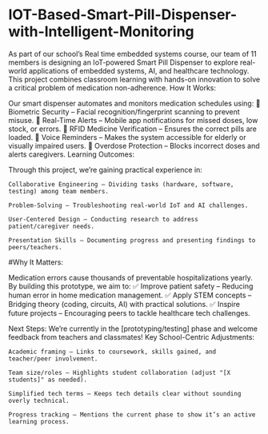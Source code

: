 # IOT-Based-Smart-Pill-Dispenser-with-Intelligent-Monitoring
As part of our school’s Real time embedded systems course, our team of 11 members is designing an IoT-powered Smart Pill Dispenser to explore real-world applications of embedded systems, AI, and healthcare technology. This project combines classroom learning with hands-on innovation to solve a critical problem of medication non-adherence.
How It Works:

Our smart dispenser automates and monitors medication schedules using:
🔹 Biometric Security – Facial recognition/fingerprint scanning to prevent misuse.
🔹 Real-Time Alerts – Mobile app notifications for missed doses, low stock, or errors.
🔹 RFID Medicine Verification – Ensures the correct pills are loaded.
🔹 Voice Reminders – Makes the system accessible for elderly or visually impaired users.
🔹 Overdose Protection – Blocks incorrect doses and alerts caregivers.
Learning Outcomes:

Through this project, we’re gaining practical experience in:

    Collaborative Engineering – Dividing tasks (hardware, software, testing) among team members.

    Problem-Solving – Troubleshooting real-world IoT and AI challenges.

    User-Centered Design – Conducting research to address patient/caregiver needs.

    Presentation Skills – Documenting progress and presenting findings to peers/teachers.

#Why It Matters:

Medication errors cause thousands of preventable hospitalizations yearly. By building this prototype, we aim to:
✅ Improve patient safety – Reducing human error in home medication management.
✅ Apply STEM concepts – Bridging theory (coding, circuits, AI) with practical solutions.
✅ Inspire future projects – Encouraging peers to tackle healthcare tech challenges.

Next Steps:
We’re currently in the [prototyping/testing] phase and welcome feedback from teachers and classmates!
Key School-Centric Adjustments:

    Academic framing – Links to coursework, skills gained, and teacher/peer involvement.

    Team size/roles – Highlights student collaboration (adjust "[X students]" as needed).

    Simplified tech terms – Keeps tech details clear without sounding overly technical.

    Progress tracking – Mentions the current phase to show it’s an active learning process.
